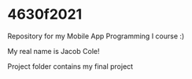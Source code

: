 # 4630f2021
Repository for my Mobile App Programming I course :)

My real name is Jacob Cole!

Project folder contains my final project
